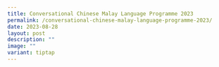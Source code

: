 ```yaml
---
title: Conversational Chinese Malay Language Programme 2023
permalink: /conversational-chinese-malay-language-programme-2023/
date: 2023-08-28
layout: post
description: ""
image: ""
variant: tiptap
---
```

